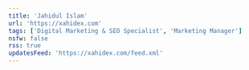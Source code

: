 ```yaml
---
title: 'Jahidul Islam'
url: 'https://xahidex.com'
tags: ['Digital Marketing & SEO Specialist', 'Marketing Manager']
nsfw: false
rss: true
updatesFeed: 'https://xahidex.com/feed.xml'
---
```


